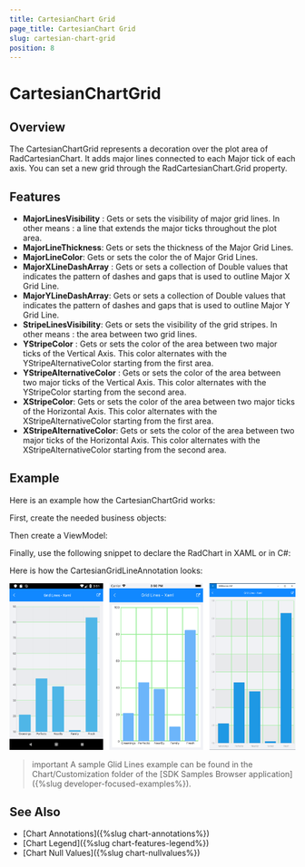 ```yaml
---
title: CartesianChart Grid
page_title: CartesianChart Grid
slug: cartesian-chart-grid
position: 8
---
```


# CartesianChartGrid

## Overview

The CartesianChartGrid represents a decoration over the plot area of RadCartesianChart. It adds major lines connected to each Major tick of each axis. You can set a new grid through the RadCartesianChart.Grid property.

## Features

- **MajorLinesVisibility** : Gets or sets the visibility of major grid lines. In other means : a line that extends the major ticks throughout the plot area.
- **MajorLineThickness**: Gets or sets the thickness of the Major Grid Lines.
- **MajorLineColor**: Gets or sets the color the of Major Grid Lines.
- **MajorXLineDashArray** : Gets or sets a collection of Double values that indicates the pattern of dashes and gaps that is used to outline Major X Grid Line.
- **MajorYLineDashArray**: Gets or sets a collection of Double values that indicates the pattern of dashes and gaps that is used to outline Major Y Grid Line.
- **StripeLinesVisibility**:  Gets or sets the visibility of the grid stripes. In other means : the area between two grid lines.
- **YStripeColor** : Gets or sets the color of the area between two major ticks of the Vertical Axis. This color alternates with the YStripeAlternativeColor starting from the first area.
- **YStripeAlternativeColor** : Gets or sets the color of the area between two major ticks of the Vertical Axis. This color alternates with the YStripeColor starting from the second area.
- **XStripeColor**: Gets or sets the color of the area between two major ticks of the Horizontal Axis. This color alternates with the XStripeAlternativeColor starting from the first area.
- **XStripeAlternativeColor**: Gets or sets the color of the area between two major ticks of the Horizontal Axis. This color alternates with the XStripeAlternativeColor starting from the second area.

## Example

Here is an example how the CartesianChartGrid works:

First, create the needed business objects:

<snippet id='categorical-data-model'/>

Then create a ViewModel:

<snippet id='chart-customization-grid-lines-view-model'/>

Finally, use the following snippet to declare the RadChart in XAML or in C#:

<snippet id='chart-customization-gridlines-xaml'/>
<snippet id='chart-customization-gridlines-csharp'/>

Here is how the CartesianGridLineAnnotation looks:

![Chart Grid](images/chart-grid-example.png)

>important A sample Glid Lines example can be found in the Chart/Customization folder of the [SDK Samples Browser application]({%slug developer-focused-examples%}).

## See Also

- [Chart Annotations]({%slug chart-annotations%})
- [Chart Legend]({%slug chart-features-legend%})
- [Chart Null Values]({%slug chart-nullvalues%})
